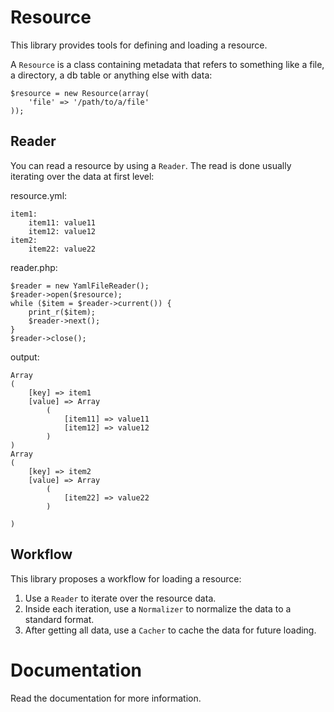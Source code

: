 Resource
========

This library provides tools for defining and loading a resource.

A ```Resource``` is a class containing metadata that refers to something like
 a file, a directory, a db table or anything else with data:

    $resource = new Resource(array(
        'file' => '/path/to/a/file'
    ));

## Reader

You can read a resource by using a ``Reader``. The read is done usually
iterating over the data at first level:

resource.yml:

    item1:
        item11: value11
        item12: value12
    item2:
        item22: value22

reader.php:

    $reader = new YamlFileReader();
    $reader->open($resource);
    while ($item = $reader->current()) {
        print_r($item);
        $reader->next();
    }
    $reader->close();

output:

    Array
    (
        [key] => item1
        [value] => Array
            (
                [item11] => value11
                [item12] => value12
            )
    )
    Array
    (
        [key] => item2
        [value] => Array
            (
                [item22] => value22
            )

    )

## Workflow

This library proposes a workflow for loading a resource:

1. Use a ```Reader``` to iterate over the resource data.
2. Inside each iteration, use a ```Normalizer``` to normalize the data to a
standard format.
3. After getting all data, use a ```Cacher``` to cache the data for future
loading.

# Documentation

Read the documentation for more information.